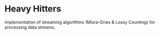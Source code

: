 # Heavy Hitters

 implementation of streaming algorithms (Misra-Gries & Lossy Counting) for processing data streams. 